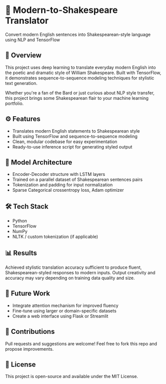 # 🧠 Modern-to-Shakespeare Translator  
Convert modern English sentences into Shakespearean-style language using NLP and TensorFlow  

## 📜 Overview  
This project uses deep learning to translate everyday modern English into the poetic and dramatic style of William Shakespeare. Built with TensorFlow, it demonstrates sequence-to-sequence modeling techniques for stylistic text generation.

Whether you're a fan of the Bard or just curious about NLP style transfer, this project brings some Shakespearean flair to your machine learning portfolio.

## ⚙️ Features  
- Translates modern English statements to Shakespearean style  
- Built using TensorFlow and sequence-to-sequence modeling  
- Clean, modular codebase for easy experimentation  
- Ready-to-use inference script for generating styled output  

## 🧠 Model Architecture  
- Encoder-Decoder structure with LSTM layers  
- Trained on a parallel dataset of Shakespearean sentences pairs  
- Tokenization and padding for input normalization  
- Sparse Categorical crossentropy loss, Adam optimizer  

## 🛠️ Tech Stack  
- Python  
- TensorFlow  
- NumPy  
- NLTK / custom tokenization (if applicable)

## 📊 Results  
Achieved stylistic translation accuracy sufficient to produce fluent, Shakespearean-styled responses to modern inputs. Output creativity and accuracy may vary depending on training data quality and size.

## 🧪 Future Work  
- Integrate attention mechanism for improved fluency  
- Fine-tune using larger or domain-specific datasets  
- Create a web interface using Flask or Streamlit  

## 🤝 Contributions  
Pull requests and suggestions are welcome! Feel free to fork this repo and propose improvements.

## 🧬 License  
This project is open-source and available under the MIT License.
